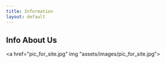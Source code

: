 ```yaml
---
title: Information
layout: default
---
```

<h2><b>Info About Us</b></h2>


<a href="pic_for_site.jpg" img "assets/images/pic_for_site.jpg"></a>
